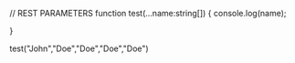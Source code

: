// REST PARAMETERS
function test(...name:string[])
{
  console.log(name);
  
}


test("John","Doe","Doe","Doe","Doe")


